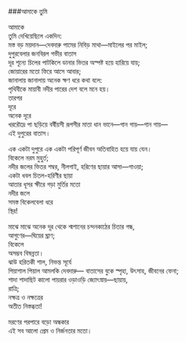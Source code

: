 ###আমাকে তুমি

আমাকে  
তুমি দেখিয়েছিলে একদিন:  
মস্ত বড় ময়দান—দেবদারু পামের নিবিড় মাথা—মাইলের পর মাইল;  
দুপুরবেলার জনবিরল গভীর বাতাস  
দূর শূন্যে চিলের পাটকিলে ডানার ভিতর অস্পষ্ট হয়ে হারিয়ে যায়;  
জোয়ারের মতো ফিরে আসে আবার;  
জানালায় জানালায় অনেক ক্ষণ ধরে কথা বলে:  
পৃথিবীকে মায়াবী নদীর পারের দেশ বলে মনে হয়।  
তারপর  
দূরে  
অনেক দূরে  
খররৌদ্রে পা ছড়িয়ে বর্ষীয়সী রূপসীর মাতা ধান ভানে—গান গায়—গান গায়—  
এই দুপুরের বাতাস।  
 
এক একটা দুপুরে এক একটা পরিপূর্ণ জীবন অতিবাহিত হয়ে যায় যেন।  
বিকেলে নরম মুহুর্ত;  
নদীর জলের ভিতর শম্বর, নীলগাই, হরিণের ছায়ার আসা—গাওয়া;  
একটা ধবল চিতল-হরিণীর ছায়া  
আতার ধূসর ক্ষীরে গড়া মুর্তির মতো  
নদীর জলে  
সমস্ত বিকেলবেলা ধরে  
স্থির!  
 
মাঝে মাঝে অনেক দূর থেকে শ্মশানের চন্দনকাঠের চিতার গন্ধ,  
আগুণের—ঘিয়ের ঘ্রাণ;  
বিকেলে  
অসম্ভব বিষন্নতা।  
ঝাউ হরিতকী শাল, নিভন্ত সূর্যে  
পিয়াশাল পিয়াল আমলকি দেবদারু—
বাতাসের বুকে স্পৃহা, উৎসাহ, জীবনের ফেনা;  
শাদা শাদাছিট কালো পায়রার ওড়াওড়ি জ্যোৎস্নায়—ছায়ায়,  
রাত্রি;  
নক্ষত্র ও নক্ষত্রের  
অতীত নিস্তব্ধতা!  
 
মরণের পরপারে বড়ো অন্ধকার  
এই সব আলো প্রেম ও নির্জনতার মতো।  